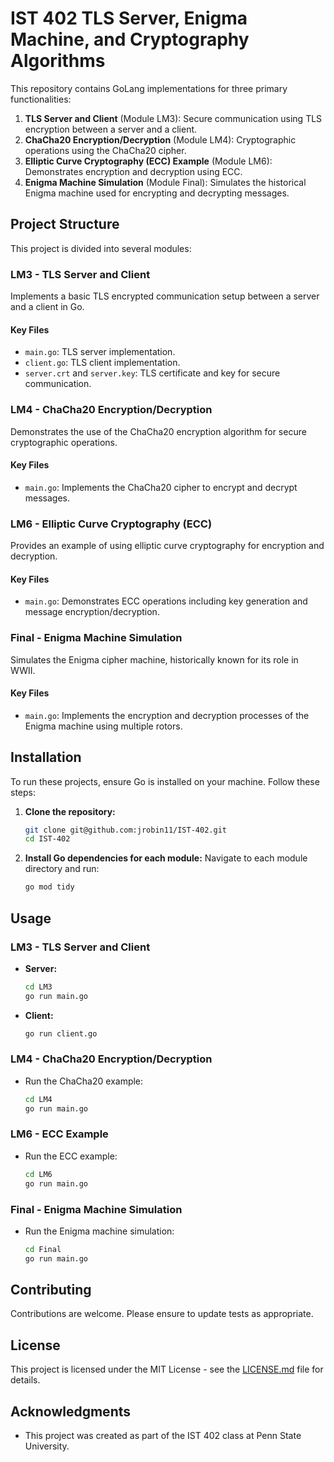 
# IST 402 TLS Server, Enigma Machine, and Cryptography Algorithms

This repository contains GoLang implementations for three primary functionalities:
1. **TLS Server and Client** (Module LM3): Secure communication using TLS encryption between a server and a client.
2. **ChaCha20 Encryption/Decryption** (Module LM4): Cryptographic operations using the ChaCha20 cipher.
3. **Elliptic Curve Cryptography (ECC) Example** (Module LM6): Demonstrates encryption and decryption using ECC.
4. **Enigma Machine Simulation** (Module Final): Simulates the historical Enigma machine used for encrypting and decrypting messages.

## Project Structure

This project is divided into several modules:

### LM3 - TLS Server and Client

Implements a basic TLS encrypted communication setup between a server and a client in Go.

#### Key Files
- `main.go`: TLS server implementation.
- `client.go`: TLS client implementation.
- `server.crt` and `server.key`: TLS certificate and key for secure communication.

### LM4 - ChaCha20 Encryption/Decryption

Demonstrates the use of the ChaCha20 encryption algorithm for secure cryptographic operations.

#### Key Files
- `main.go`: Implements the ChaCha20 cipher to encrypt and decrypt messages.

### LM6 - Elliptic Curve Cryptography (ECC)

Provides an example of using elliptic curve cryptography for encryption and decryption.

#### Key Files
- `main.go`: Demonstrates ECC operations including key generation and message encryption/decryption.

### Final - Enigma Machine Simulation

Simulates the Enigma cipher machine, historically known for its role in WWII.

#### Key Files
- `main.go`: Implements the encryption and decryption processes of the Enigma machine using multiple rotors.

## Installation

To run these projects, ensure Go is installed on your machine. Follow these steps:

1. **Clone the repository:**
   ```bash
   git clone git@github.com:jrobin11/IST-402.git
   cd IST-402
   ```

2. **Install Go dependencies for each module:**
   Navigate to each module directory and run:
   ```bash
   go mod tidy
   ```

## Usage

### LM3 - TLS Server and Client

- **Server:**
  ```bash
  cd LM3
  go run main.go
  ```

- **Client:**
  ```bash
  go run client.go
  ```

### LM4 - ChaCha20 Encryption/Decryption

- Run the ChaCha20 example:
  ```bash
  cd LM4
  go run main.go
  ```

### LM6 - ECC Example

- Run the ECC example:
  ```bash
  cd LM6
  go run main.go
  ```

### Final - Enigma Machine Simulation

- Run the Enigma machine simulation:
  ```bash
  cd Final
  go run main.go
  ```

## Contributing

Contributions are welcome. Please ensure to update tests as appropriate.

## License

This project is licensed under the MIT License - see the [LICENSE.md](LICENSE.md) file for details.

## Acknowledgments

- This project was created as part of the IST 402 class at Penn State University.

